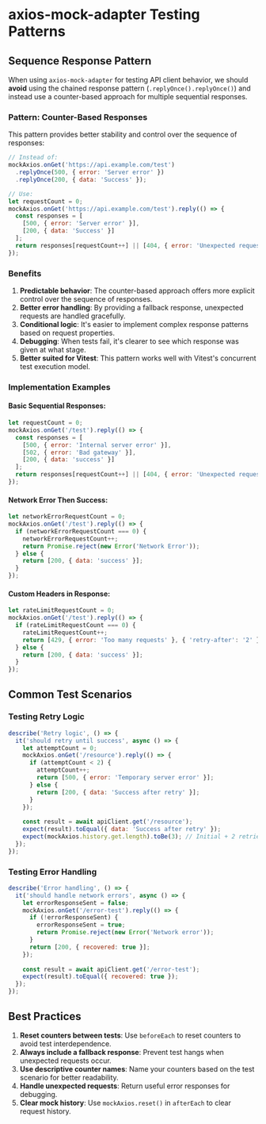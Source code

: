 # axios-mock-adapter Testing Patterns

## Sequence Response Pattern

When using `axios-mock-adapter` for testing API client behavior, we should **avoid** using the chained response pattern (`.replyOnce().replyOnce()`) and instead use a counter-based approach for multiple sequential responses.

### Pattern: Counter-Based Responses

This pattern provides better stability and control over the sequence of responses:

```javascript
// Instead of:
mockAxios.onGet('https://api.example.com/test')
  .replyOnce(500, { error: 'Server error' })
  .replyOnce(200, { data: 'Success' });

// Use:
let requestCount = 0;
mockAxios.onGet('https://api.example.com/test').reply(() => {
  const responses = [
    [500, { error: 'Server error' }],
    [200, { data: 'Success' }]
  ];
  return responses[requestCount++] || [404, { error: 'Unexpected request' }];
});
```

### Benefits

1. **Predictable behavior**: The counter-based approach offers more explicit control over the sequence of responses.
2. **Better error handling**: By providing a fallback response, unexpected requests are handled gracefully.
3. **Conditional logic**: It's easier to implement complex response patterns based on request properties.
4. **Debugging**: When tests fail, it's clearer to see which response was given at what stage.
5. **Better suited for Vitest**: This pattern works well with Vitest's concurrent test execution model.

### Implementation Examples

#### Basic Sequential Responses:

```javascript
let requestCount = 0;
mockAxios.onGet('/test').reply(() => {
  const responses = [
    [500, { error: 'Internal server error' }],
    [502, { error: 'Bad gateway' }],
    [200, { data: 'success' }]
  ];
  return responses[requestCount++] || [404, { error: 'Unexpected request' }];
});
```

#### Network Error Then Success:

```javascript
let networkErrorRequestCount = 0;
mockAxios.onGet('/test').reply(() => {
  if (networkErrorRequestCount === 0) {
    networkErrorRequestCount++;
    return Promise.reject(new Error('Network Error'));
  } else {
    return [200, { data: 'success' }];
  }
});
```

#### Custom Headers in Response:

```javascript
let rateLimitRequestCount = 0;
mockAxios.onGet('/test').reply(() => {
  if (rateLimitRequestCount === 0) {
    rateLimitRequestCount++;
    return [429, { error: 'Too many requests' }, { 'retry-after': '2' }];
  } else {
    return [200, { data: 'success' }];
  }
});
```

## Common Test Scenarios

### Testing Retry Logic

```javascript
describe('Retry logic', () => {
  it('should retry until success', async () => {
    let attemptCount = 0;
    mockAxios.onGet('/resource').reply(() => {
      if (attemptCount < 2) {
        attemptCount++;
        return [500, { error: 'Temporary server error' }];
      } else {
        return [200, { data: 'Success after retry' }];
      }
    });
    
    const result = await apiClient.get('/resource');
    expect(result).toEqual({ data: 'Success after retry' });
    expect(mockAxios.history.get.length).toBe(3); // Initial + 2 retries
  });
});
```

### Testing Error Handling

```javascript
describe('Error handling', () => {
  it('should handle network errors', async () => {
    let errorResponseSent = false;
    mockAxios.onGet('/error-test').reply(() => {
      if (!errorResponseSent) {
        errorResponseSent = true;
        return Promise.reject(new Error('Network error'));
      }
      return [200, { recovered: true }];
    });
    
    const result = await apiClient.get('/error-test');
    expect(result).toEqual({ recovered: true });
  });
});
```

## Best Practices

1. **Reset counters between tests**: Use `beforeEach` to reset counters to avoid test interdependence.
2. **Always include a fallback response**: Prevent test hangs when unexpected requests occur.
3. **Use descriptive counter names**: Name your counters based on the test scenario for better readability.
4. **Handle unexpected requests**: Return useful error responses for debugging.
5. **Clear mock history**: Use `mockAxios.reset()` in `afterEach` to clear request history.